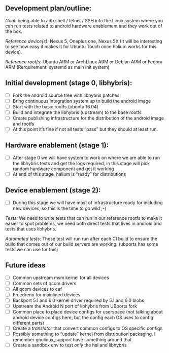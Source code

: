 ## Development plan/outline:

*Goal:* being able to adb shell / telnet / SSH into the Linux system where you can run tests related to android hardware enablement and they work out of the box.

*Reference device(s):* Nexus 5, Oneplus one, Nexus 5X (It will be interesting to see how easy it makes it for Ubuntu Touch once halium works for this device).

*Reference rootfs:* Ubuntu ARM or ArchLinux ARM or Debian ARM or Fedora ARM (Rerquirement: systemd as main init system)

## Initial development (stage 0, libhybris):

- [ ] Fork the android source tree with libhybris patches
- [ ] Bring continuous integration system up to build the android image
- [ ] Start with the basic rootfs (ubuntu 16.04)
- [ ] Build and integrate the libhybris (upstream) to the base rootfs
- [ ] Create publishing infrastructure for the distribution of the android image and rootfs
- [ ] At this point it’s fine if not all tests “pass” but they should at least run.

## Hardware enablement (stage 1):

- [ ] After stage 0 we will have system to work on where we are able to run the libhybris tests and get the logs required, in this stage will pick random hardware component and get it working
- [ ] At end of this stage, halium is “ready” for distributions

## Device enablement (stage 2):

- [ ] During this stage we will have most of infrastructure ready for including new devices, so this is the time to go wild ;-)

*Tests:* We need to write tests that can run in our reference rootfs to make it easier to spot problems, we need both direct tests that lives in android and tests that uses libhybris.

*Automated tests:* These test will run run after each CI build to ensure the build that comes out of our build servers are working. (ubports has some tests we can use for this)

## Future ideas

- [ ] Common upstream msm kernel for all devices
- [ ] Common sets of qcom drivers
- [ ] All qcom devices to caf
- [ ] Freedreno for mainlined devices
- [ ] Backport 5.1 and 6.0 kernel driver required by 5.1 and 6.0 blobs
- [ ] Upstream the Android N port of libhybris from UBports fork
- [ ] Common place to place device configs for userspace (not talking about android device configs here, but the config each OS uses to config different parts)
- [ ] Create a _translator_ that convert common configs to OS specific configs
- [ ] Possibly something to “update” kernel from distribution packaging. I remember gnulinux_support have something around that.
- [ ] Create a sandbox env to test _only_ the hal and libhybris
